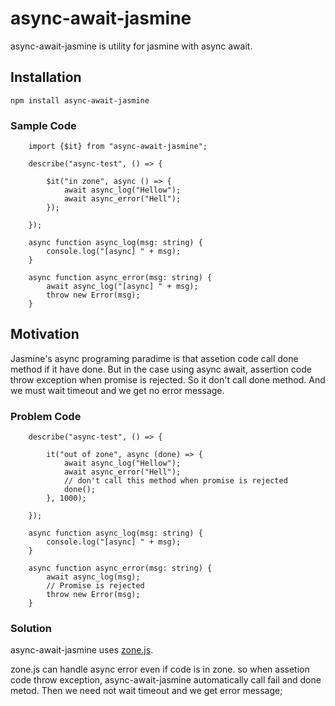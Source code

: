 # async-await-jasmine

async-await-jasmine is utility for jasmine with async await.

## Installation

    npm install async-await-jasmine
   
   
### Sample Code

        import {$it} from "async-await-jasmine";

        describe("async-test", () => {

            $it("in zone", async () => {
                await async_log("Hellow");
                await async_error("Hell");
            });

        });

        async function async_log(msg: string) {
            console.log("[async] " + msg);
        }

        async function async_error(msg: string) {
            await async_log("[async] " + msg);
            throw new Error(msg);
        }



## Motivation
Jasmine's async programing paradime is that assetion code call done method if it have done.
But in the case using async await,
assertion code throw exception when promise is rejected.
So it don't call done method.
And we must wait timeout and we get no error message.

### Problem Code

        describe("async-test", () => {

            it("out of zone", async (done) => {
                await async_log("Hellow");
                await async_error("Hell");
                // don't call this method when promise is rejected
                done();
            }, 1000);

        });

        async function async_log(msg: string) {
            console.log("[async] " + msg);
        }

        async function async_error(msg: string) {
            await async_log(msg);
            // Promise is rejected 
            throw new Error(msg);
        }

### Solution
async-await-jasmine uses [zone.js](https://github.com/angular/zone.js/).

zone.js can handle async error even if code is in zone. 
so when assetion code throw exception, async-await-jasmine automatically call fail and done metod.
Then we need not wait timeout and we get error message;